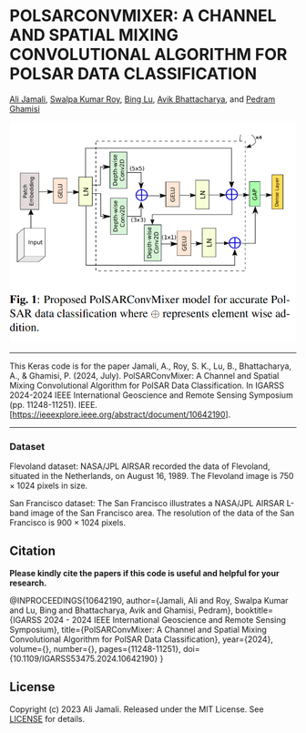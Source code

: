 # POLSARCONVMIXER: A CHANNEL AND SPATIAL MIXING CONVOLUTIONAL ALGORITHM FOR POLSAR DATA CLASSIFICATION



[Ali Jamali](https://www.researchgate.net/profile/Ali-Jamali), [Swalpa Kumar Roy](https://swalpa.github.io), [Bing Lu](https://www.sfu.ca/people/binglu/about.html), [Avik Bhattacharya](http://www.mrslab.in/Avik/), and [Pedram Ghamisi](https://www.iarai.ac.at/people/pedramghamisi/)


<img src="PolSARConvMixer.png"/>


___________

This Keras code is for the paper Jamali, A., Roy, S. K., Lu, B., Bhattacharya, A., & Ghamisi, P. (2024, July). PolSARConvMixer: A Channel and Spatial Mixing Convolutional Algorithm for PolSAR Data Classification. In IGARSS 2024-2024 IEEE International Geoscience and Remote Sensing Symposium (pp. 11248-11251). IEEE. [https://ieeexplore.ieee.org/abstract/document/10642190].


---------------------
### Dataset

Flevoland dataset: NASA/JPL AIRSAR recorded the data of Flevoland, situated in the Netherlands, on August 16, 1989. 
The Flevoland image is $750\times1024$ pixels in size.


San Francisco dataset: The San Francisco illustrates a NASA/JPL AIRSAR L-band image of the San Francisco area. 
The resolution of the data of the San Francisco is $900\times1024$ pixels.


Citation
---------------------

**Please kindly cite the papers if this code is useful and helpful for your research.**

@INPROCEEDINGS{10642190,
  author={Jamali, Ali and Roy, Swalpa Kumar and Lu, Bing and Bhattacharya, Avik and Ghamisi, Pedram},
  booktitle={IGARSS 2024 - 2024 IEEE International Geoscience and Remote Sensing Symposium}, 
  title={PolSARConvMixer: A Channel and Spatial Mixing Convolutional Algorithm for PolSAR Data Classification}, 
  year={2024},
  volume={},
  number={},
  pages={11248-11251},
  doi={10.1109/IGARSS53475.2024.10642190}
  }

## License

Copyright (c) 2023 Ali Jamali. Released under the MIT License. See [LICENSE](LICENSE) for details.
